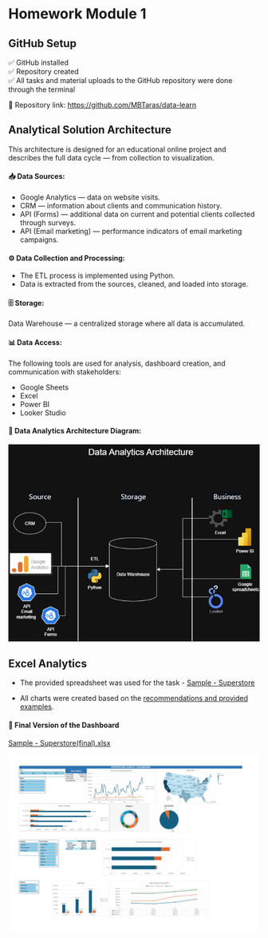 # Homework Module 1

## GitHub Setup

✅ GitHub installed <br>
✅ Repository created <br>
✅ All tasks and material uploads to the GitHub repository were done through the terminal <br>

🔗 Repository link: https://github.com/MBTaras/data-learn

## Analytical Solution Architecture
This architecture is designed for an educational online project and describes the full data cycle — from collection to visualization.

#### 📥 Data Sources:
- Google Analytics — data on website visits.
- CRM — information about clients and communication history.
- API (Forms) — additional data on current and potential clients collected through surveys.
- API (Email marketing) — performance indicators of email marketing campaigns.

#### ⚙️ Data Collection and Processing:

- The ETL process is implemented using Python.
- Data is extracted from the sources, cleaned, and loaded into storage.

#### 🗄 Storage:
Data Warehouse — a centralized storage where all data is accumulated.

#### 📊 Data Access:
The following tools are used for analysis, dashboard creation, and communication with stakeholders:

- Google Sheets
- Excel
- Power BI
- Looker Studio

#### 📌 Data Analytics Architecture Diagram:

![ Data Analytics Architecture Diagram](https://raw.githubusercontent.com/MBTaras/data-learn/main/DE-101/Module1/Архитектура%20Аналитического%20Решения/Data%20Analytics%20Architecture.drawio.png)

## Excel Analytics
- The provided spreadsheet was used for the task - [Sample - Superstore](https://github.com/MBTaras/data-learn/blob/main/DE-101/Module1/%D0%90%D0%BD%D0%B0%D0%BB%D0%B8%D1%82%D0%B8%D0%BA%D0%B0%20%D0%B2%20Excel/Sample%20-%20Superstore.xlsx)

- All charts were created based on the [recommendations and provided examples](https://github.com/Data-Learn/data-engineering/tree/master/DE-101%20Modules/Module01/DE%20-%20101%20Lab%201.1).

#### 📌 Final Version of the Dashboard

[Sample - Superstore(final).xlsx](https://github.com/MBTaras/data-learn/blob/main/DE-101/Module1/%D0%90%D0%BD%D0%B0%D0%BB%D0%B8%D1%82%D0%B8%D0%BA%D0%B0%20%D0%B2%20Excel/Sample%20-%20Superstore(final).xlsx)

![Final Version of the Dashboard](https://github.com/MBTaras/data-learn/blob/main/DE-101/Module1/%D0%90%D0%BD%D0%B0%D0%BB%D0%B8%D1%82%D0%B8%D0%BA%D0%B0%20%D0%B2%20Excel/Dashboard.png?raw=true)
